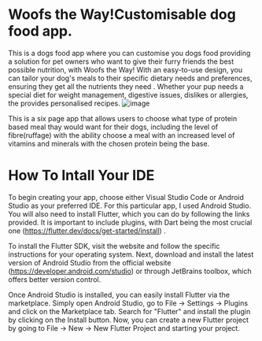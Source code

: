 # Woofs the Way!Customisable dog food app.

This is a dogs food app where you can customise you dogs food providing a solution for pet owners who want to give their furry friends the best possible nutrition, with Woofs the Way! With an easy-to-use design, you can tailor your dog's meals to their specific dietary needs and preferences, ensuring they get all the nutrients they need . Whether your pup needs a special diet for weight management, digestive issues, dislikes or allergies, the provides personalised recipes.
![image](https://user-images.githubusercontent.com/114082509/235632616-aab60729-a699-427c-830f-12f66c969038.png)


This is a six page app that allows users to choose what type of protein based meal thay would want for their dogs, including the level of fibre(ruffage) with the ability choose a meal with an increased level of vitamins and minerals with the chosen protein being the base. 



# How To Intall Your IDE

To begin creating your app, choose either Visual Studio Code or Android Studio as your preferred IDE. For this particular app, I used Android Studio. You will also need to install Flutter, which you can do by following the links provided. It is important to include plugins, with Dart being the most crucial one (https://flutter.dev/docs/get-started/install) .

To install the Flutter SDK, visit the website and follow the specific instructions for your operating system. Next, download and install the latest version of Android Studio from the official website (https://developer.android.com/studio)  or through JetBrains toolbox, which offers better version control.

Once Android Studio is installed, you can easily install Flutter via the marketplace. Simply open Android Studio, go to File -> Settings -> Plugins and click on the Marketplace tab. Search for "Flutter" and install the plugin by clicking on the Install button. Now, you can create a new Flutter project by going to File -> New -> New Flutter Project and starting your project.
  
